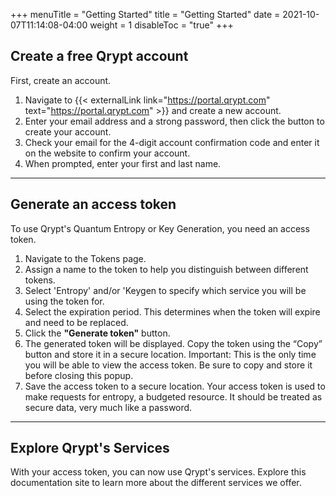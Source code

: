 +++
menuTitle = "Getting Started"
title = "Getting Started"
date = 2021-10-07T11:14:08-04:00
weight = 1
disableToc = "true"
+++

## Create a free Qrypt account

First, create an account.

1.  Navigate to {{< externalLink link="https://portal.qrypt.com" text="https://portal.qrypt.com" >}} and create a new account.
2.  Enter your email address and a strong password, then click the button to create your account.
3.  Check your email for the 4-digit account confirmation code and enter it on the website to confirm your account.
4.  When prompted, enter your first and last name.

---

## Generate an access token

To use Qrypt's Quantum Entropy or Key Generation, you need an access token.

1. Navigate to the Tokens page.
2. Assign a name to the token to help you distinguish between different tokens.
3. Select 'Entropy' and/or 'Keygen to specify which service you will be using the token for.
4. Select the expiration period. This determines when the token will expire and need to be replaced.
5. Click the **"Generate token"** button.
6. The generated token will be displayed. Copy the token using the “Copy” button and store it in a secure location. Important: This is the only time you will be able to view the access token. Be sure to copy and store it before closing this popup.
7. Save the access token to a secure location. Your access token is used to make requests for entropy, a budgeted resource. It should be treated as secure data, very much like a password.

---

## Explore Qrypt's Services

With your access token, you can now use Qrypt's services. Explore this documentation site to learn more about the different services we offer.
